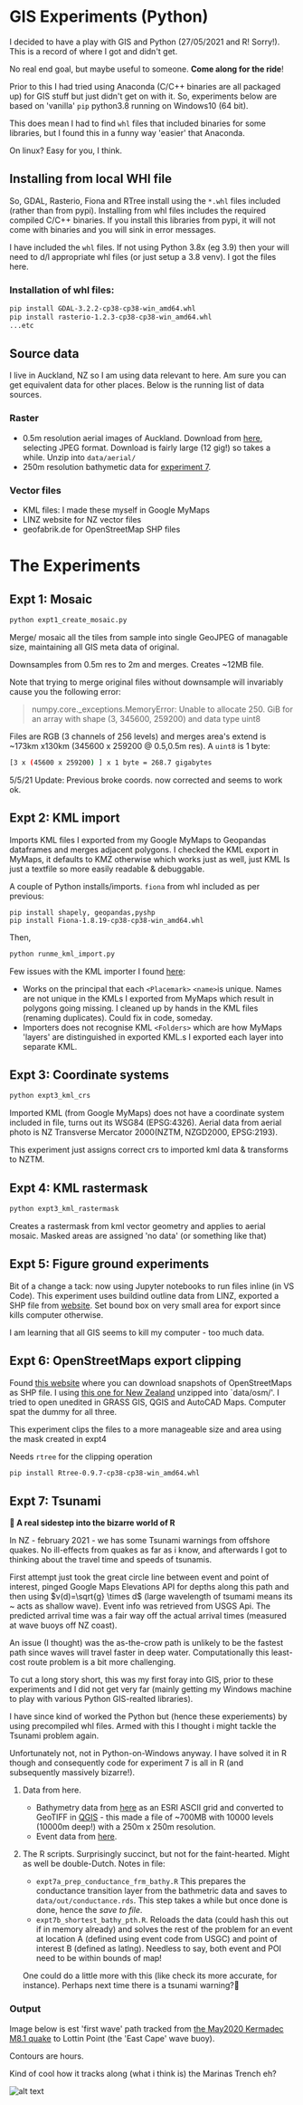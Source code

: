 # GIS Experiments (Python)

I decided to have a play with GIS and Python (27/05/2021 and R! Sorry!). This is a record of where I got and didn't get.

No real end goal, but maybe useful to someone. **Come along for the ride**!

Prior to this I had tried using Anaconda (C/C++ binaries are all packaged up) for GIS stuff but just didn't get on with it. So, experiments below are based on 'vanilla' `pip` python3.8 running on Windows10 (64 bit).

This does mean I had to find `whl` files that included binaries for some libraries, but I found this in a funny way 'easier' that Anaconda.

On linux? Easy for you, I think.

## Installing from local WHl file

So, GDAL, Rasterio, Fiona and RTree install using the `*.whl` files included (rather than from pypi). Installing from whl files includes the required compiled C/C++ binaries. If you install this libraries from pypi, it will not come with binaries and you will sink in error messages.

I have included the `whl` files. If not using Python 3.8x (eg 3.9) then your will need to d/l appropriate whl files (or just setup a 3.8 venv). I got the files here.

### Installation of whl files:

```bash
pip install GDAL-3.2.2-cp38-cp38-win_amd64.whl
pip install rasterio-1.2.3-cp38-cp38-win_amd64.whl
...etc
```

## Source data

I live in Auckland, NZ so I am using data relevant to here. Am sure you can get equivalent data for other places. Below is the running list of data sources.

### Raster

- 0.5m resolution aerial images of Auckland. Download from [here](https://data.linz.govt.nz/layer/51769-auckland-05m-rural-aerial-photos-2010-2012/), selecting JPEG format. Download is fairly large (12 gig!) so takes a while. Unzip into `data/aerial/`
- 250m resolution bathymetic data for [experiment 7](#expt-7-tsunami).

### Vector files

- KML files: I made these myself in Google MyMaps
- LINZ website for NZ vector files
- geofabrik.de for OpenStreetMap SHP files

# The Experiments

## Expt 1: Mosaic

```bash
python expt1_create_mosaic.py
```

Merge/ mosaic all the tiles from sample into single GeoJPEG of managable size, maintaining all GIS meta data of original.

Downsamples from 0.5m res to 2m and merges. Creates ~12MB file.

Note that trying to merge original files without downsample will invariably cause you the following error:

> numpy.core._exceptions.MemoryError: Unable to allocate 250. GiB for an array with shape (3, 345600, 259200) and data type uint8

Files are RGB (3 channels of 256 levels) and merges area's extend is ~173km x130km (345600 x 259200 @ 0.5,0.5m res). A `uint8` is 1 byte:

```bash
[3 x (45600 x 259200) ] x 1 byte = 268.7 gigabytes
```

5/5/21 Update: Previous broke coords. now corrected and seems to work ok.

## Expt 2: KML import

Imports KML files I exported from my Google MyMaps to Geopandas dataframes and merges adjacent polygons.  I checked the KML export in MyMaps, it defaults to KMZ otherwise which works just as well, just KML Is just a textfile so more easily readable & debuggable.

A couple of Python installs/imports. `fiona` from whl included as per previous:

```
pip install shapely, geopandas,pyshp
pip install Fiona-1.8.19-cp38-cp38-win_amd64.whl
```

Then,

```bash
python runme_kml_import.py
```

Few issues with the KML importer I found [here](https://gist.github.com/linwoodc3/0306734dfe17076dfd34e09660c198c0`):

- Works on the principal that each `<Placemark>`   `<name>`is unique. Names are not unique in the KMLs I exported from MyMaps which result in polygons going missing. I cleaned up by hands in the KML files (renaming duplicates). Could fix in code, someday.
- Importers does not recognise KML `<Folders>` which are how MyMaps 'layers' are distinguished in exported KML.s I exported each layer into separate KML.

## Expt 3: Coordinate systems

```bash
python expt3_kml_crs
```

Imported KML (from Google MyMaps) does not have a coordinate system included in file, turns out its WSG84 (EPSG:4326). Aerial data from aerial photo is NZ Transverse Mercator 2000(NZTM, NZGD2000, EPSG:2193).

This experiment just assigns correct crs to imported kml data & transforms to NZTM.

## Expt 4: KML rastermask

```bash
python expt3_kml_rastermask
```

Creates a rastermask from kml vector geometry and applies to aerial mosaic. Masked areas are assigned 'no data' (or something like that)

## Expt 5: Figure ground experiments

Bit of a change a tack: now using Jupyter notebooks to run files inline (in VS Code).
This experiment uses buildind outline data from LINZ, exported a SHP file from [website](https://data.linz.govt.nz/layer/101290-nz-building-outlines/). Set bound box on very small area for export since kills computer otherwise.

I am learning that all GIS seems to kill my computer - too much data.

## Expt 6: OpenStreetMaps export clipping

Found [this website](http://download.geofabrik.de) where you can download snapshots of OpenStreetMaps as SHP file. I using [this one for New Zealand](http://download.geofabrik.de/australia-oceania/new-zealand-latest-free.shp.zip) unzipped into `data/osm/'. I tried to open unedited in GRASS GIS, QGIS and AutoCAD Maps. Computer spat the dummy for all three.

This experiment clips the files to a more manageable size and area using the mask created in expt4

Needs `rtree` for the clipping operation

```bash
pip install Rtree-0.9.7-cp38-cp38-win_amd64.whl
```

## Expt 7: Tsunami

**🌊 A real sidestep into the bizarre world of R**

In NZ - february 2021 - we has some Tsunami warnings from offshore quakes. No ill-effects from quakes as far as i know, and afterwards I got to thinking about the travel time and speeds of tsunamis.

First attempt just took the great circle line between event and point of interest, pinged Google Maps Elevations API for depths along this path and then using $v(d)=\sqrt{g} \times d$  (large wavelength of tsumami means its ~ acts as shallow wave). Event info was retrieved from USGS Api. The predicted arrival time was a fair way off the actual arrival times (measured at wave buoys off NZ coast).

An issue (I thought) was the as-the-crow path is unlikely to be the fastest path since waves will travel faster in deep water. Computationally this least-cost route problem is a bit more challenging.

To cut a long story short, this was my first foray into GIS, prior to these experiments and I did not get very far (mainly getting my Windows machine to play with various Python GIS-realted libraries).

I have since kind of worked the Python but (hence these experiements) by using precompiled whl files. Armed with this I thought i might tackle the Tsunami problem again.

Unfortunately not, not in Python-on-Windows anyway. I have solved it in R though and consequently code for experiment 7 is all in R (and subsequently massively bizarre!).

1. Data from here.

   - Bathymetry data from [here](https://niwa.co.nz/static/bathymetry/NZBathy_DTM_2016_ascii_grid.zip) as an ESRI ASCII grid and converted to GeoTIFF in [QGIS](https://qgis.org/en/site/) - this made a file of ~700MB with 10000 levels (10000m deep!) with a 250m x 250m resolution.
   - Event data from [here](https://earthquake.usgs.gov/earthquakes/map).
2. The R scripts. Surprisingly succinct, but not for the faint-hearted. Might as well be double-Dutch. Notes in file:

   * `expt7a_prep_conductance_frm_bathy.R` This prepares the conductance transition layer from the bathmetric data and saves to `data/out/conductance.rds`. This step takes a while but once done is done, hence the *save to file*.
   * `expt7b_shortest_bathy_pth.R`. Reloads the data (could hash this out if in memory already) and solves the rest of the problem for an event at location A (defined using event code from USGC) and point of interest B (defined as latlng). Needless to say, both event and POI need to be within bounds of map!

   One could do a little more with this (like check its more accurate, for instance). Perhaps next time there is a tsunami warning?🌊

### Output

Image below is est 'first wave' path tracked from [the May2020 Kermadec M8.1 quake](https://earthquake.usgs.gov/earthquakes/eventpage/us7000dflf/executive) to Lottin Point (the 'East Cape' wave buoy).

Contours are hours. 

Kind of cool how it tracks along (what i think is) the Marinas Trench eh? 

![alt text](img/wave_path.png "Logo Title Text 1")
